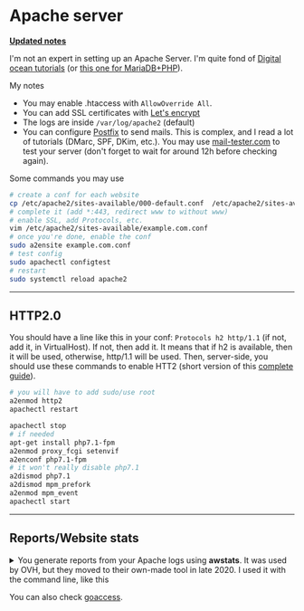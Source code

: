 # Apache server

**[Updated notes](index.md)**

I'm not an expert in setting up an Apache Server. I'm quite fond of [Digital ocean tutorials](https://www.digitalocean.com/community/tutorials/how-to-install-the-apache-web-server-on-debian-10) (or [this one for MariaDB+PHP](https://www.digitalocean.com/community/tutorials/how-to-install-linux-apache-mariadb-php-lamp-stack-on-debian-10)).

My notes

* You may enable .htaccess with `AllowOverride All`.
* You can add SSL certificates with [Let's encrypt](https://certbot.eff.org/lets-encrypt/debianbuster-apache)
* The logs are inside `/var/log/apache2` (default)
* You can configure [Postfix](https://www.digitalocean.com/community/tutorials/how-to-install-and-configure-postfix-as-a-send-only-smtp-server-on-debian-10) to send mails. This is complex, and I read a lot of tutorials (DMarc, SPF, DKim, etc.). You may use [mail-tester.com](https://www.mail-tester.com/) to test your server (don't forget to wait for around 12h before checking again).

Some commands you may use

```bash
# create a conf for each website
cp /etc/apache2/sites-available/000-default.conf  /etc/apache2/sites-available/example.com.conf
# complete it (add *:443, redirect www to without www)
# enable SSL, add Protocols, etc.
vim /etc/apache2/sites-available/example.com.conf
# once you're done, enable the conf
sudo a2ensite example.com.conf
# test config
sudo apachectl configtest
# restart
sudo systemctl reload apache2
```

<hr class="sl">

## HTTP2.0

You should have a line like this in your conf: `Protocols h2 http/1.1` (if not, add it, in VirtualHost). If not, then add it. It means that if h2 is available, then it will be used, otherwise, http/1.1 will be used. Then, server-side, you should use these commands to enable HTT2 (short version of this [complete guide](https://http2.pro/doc/Apache)).

```bash
# you will have to add sudo/use root
a2enmod http2
apachectl restart

apachectl stop
# if needed
apt-get install php7.1-fpm
a2enmod proxy_fcgi setenvif
a2enconf php7.1-fpm
# it won't really disable php7.1
a2dismod php7.1
a2dismod mpm_prefork
a2enmod mpm_event
apachectl start
```

<hr class="sr">

## Reports/Website stats

<details>
<summary>You generate reports from your Apache logs using <b>awstats</b>. It was used by OVH, but they moved to their own-made tool in late 2020. I used it with the command line, like this</summary>

```bash
sudo apt-get install htmldoc
wget https://prdownloads.sourceforge.net/awstats/awstats-7.8.tar.gz
sudo mkdir /usr/local/awstats
sudo mv awstats-7.8/* /usr/local/awstats

# generate (once)
cd /usr/local/awstats/
./tools/awstats_configure.pl
# -----> Check for web server install
# > none
# -----> Need to create a new config file ?
# ... file (required if first install) [y/N] ? y
# -----> Define config file name to create
# > website_url_or_name
# -----> Define config file path
# > /etc/awstats
# result:
cat /etc/awstats/awstats.website_url_or_name.conf

# update
sudo perl wwwroot/cgi-bin/awstats.pl -config=website_url_or_name -update
# generate
sudo perl /usr/local/awstats/tools/awstats_buildstaticpages.pl -config=website_url_or_name -month=all -year=2020 -dir=/tmp/folder/ -buildpdf=/usr/bin/htmldoc
# PDF file is 'awstats.website_url_or_name.pdf'
ls -la /tmp/folder/awstats.website_url_or_name.pdf
```
</details>

You can also check [goaccess](https://goaccess.io/).
